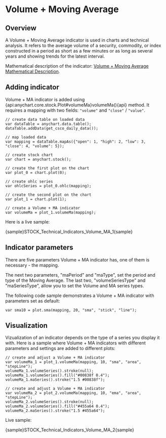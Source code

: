 # Volume + Moving Average

## Overview

A Volume + Moving Average indicator is used in charts and technical analysis. It refers to the average volume of a security, commodity, or index constructed in a period as short as a few minutes or as long as several years and showing trends for the latest interval.

Mathematical description of the indicator: [Volume + Moving Average Mathematical Description](Mathematical_Description#volume_+_moving_average).

## Adding indicator

Volume + MA indicator is added using {api:anychart.core.stock.Plot#volumeMa}volumeMa(){api} method. It requires a mapping with two fields: `"volume"` and `"close"` / `"value"`.

```
// create data table on loaded data
var dataTable = anychart.data.table();
dataTable.addData(get_csco_daily_data());

// map loaded data
var mapping = dataTable.mapAs({"open": 1, "high": 2, "low": 3, "close": 4, "volume": 5});

// create stock chart
var chart = anychart.stock();

// create the first plot on the chart
var plot_0 = chart.plot(0);

// create ohlc series
var ohlcSeries = plot_0.ohlc(mapping);

// create the second plot on the chart
var plot_1 = chart.plot(1);

// create a Volume + MA indicator
var volumeMa = plot_1.volumeMa(mapping);
```

Here is a live sample:

{sample}STOCK\_Technical\_Indicators\_Volume\_MA\_1{sample}

## Indicator parameters

There are five parameters Volume + MA indicator has, one of them is necessary - the mapping.

The next two parameters, "maPeriod" and "maType", set the period and type of the Moving Average. The last two, "volumeSeriesType" and "maSeriesType", allow you to set the Volume and MA series types.

The following code sample demonstrates a Volume + MA indicator with parameters set as default:

```
var sma10 = plot.sma(mapping, 20, "sma", "stick", "line");
```

## Visualization

Vizualization of an indicator depends on the type of a series you display it with. Here is a sample where Volume + MA indicators with different parameters and settings are added to different plots:

```
// create and adjust a Volume + MA indicator
var volumeMa_1 = plot_1.volumeMa(mapping, 10, "sma", "area", "stepLine");
volumeMa_1.volumeSeries().stroke(null);
volumeMa_1.volumeSeries().fill("#00838f 0.4");
volumeMa_1.maSeries().stroke("1.5 #00838f");

// create and adjust a Volume + MA indicator
var volumeMa_2 = plot_2.volumeMa(mapping, 10, "ema", "area", "stepLine");
volumeMa_2.volumeSeries().stroke(null);
volumeMa_2.volumeSeries().fill("#455a64 0.4");
volumeMa_2.maSeries().stroke("1.5 #455a64");
```

Live sample:

{sample}STOCK\_Technical\_Indicators\_Volume\_MA\_2{sample}